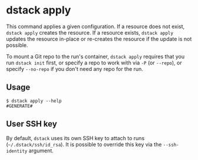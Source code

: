 # dstack apply

This command applies a given configuration. If a resource does not exist, `dstack apply` creates the resource.
If a resource exists, `dstack apply` updates the resource in-place or re-creates the resource if the update is not possible.

To mount a Git repo to the run's container, `dstack apply` requires that you run `dstack init` first,
or specify a repo to work with via `-P` (or `--repo`), or specify `--no-repo` if you don't need any repo for the run.

## Usage

<div class="termy">

```shell
$ dstack apply --help
#GENERATE#
```

</div>

## User SSH key

By default, `dstack` uses its own SSH key to attach to runs (`~/.dstack/ssh/id_rsa`).
It is possible to override this key via the `--ssh-identity` argument.

[//]: # (TODO: Provide examples)
